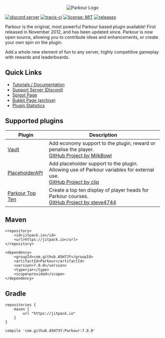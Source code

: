 <p align="center"><img src="https://i.imgur.com/mBUvVNO.png" alt="Parkour Logo"></p>

[![discord server](https://img.shields.io/discord/328154925949517824.svg)](https://discord.gg/h9d2fSd)
[![travis-ci](https://travis-ci.org/A5H73Y/Parkour.svg?branch=master)](https://travis-ci.org/A5H73Y/Parkour/branches)
[![license: MIT](https://img.shields.io/badge/license-MIT-lightgrey.svg)](https://tldrlegal.com/license/mit-license)
[![releases](https://img.shields.io/github/v/release/A5H73Y/Parkour.svg?label=github%20release)](https://github.com/A5H73Y/Parkour/releases/latest)

Parkour is the original, most powerful Parkour based plugin available! 
First released in November 2012, and has been updated since. Parkour is now open source, allowing you to contribute ideas and enhancements, or create your own spin on the plugin.<p />
Add a whole new element of fun to any server, highly competitive gameplay with rewards and leaderboards.<p />

## Quick Links
- [Tutorials / Documentation](https://a5h73y.github.io/Parkour/)
- [Support Server (Discord)](https://discord.gg/Gc8RGYr)
- [Spigot Page](https://www.spigotmc.org/resources/parkour.23685/)
- [Bukkit Page (archive)](https://dev.bukkit.org/projects/parkour/)
- [Plugin Statistics](https://bstats.org/plugin/bukkit/Parkour)

## Supported plugins
| Plugin        | Description  |
| ------------- | ------------- |
| [Vault](https://dev.bukkit.org/projects/vault) | Add economy support to the plugin, reward or penalise the player. <br>[GitHub Project by MilkBowl](https://github.com/MilkBowl/Vault) |
| [PlaceholderAPI](https://www.spigotmc.org/resources/placeholderapi.6245/) | Add placeholder support to the plugin. Allowing use of Parkour variables for external use. <br>[GitHub Project by clip](https://github.com/PlaceholderAPI/PlaceholderAPI) |
| [Parkour Top Ten](https://www.spigotmc.org/resources/parkour-top-ten.46268/) | Create a top ten display of player heads for Parkour courses​. <br>[GitHub Project by steve4744](https://github.com/steve4744/ParkourTopTen) |

## Maven
```
<repository>
    <id>jitpack.io</id>
    <url>https://jitpack.io</url>
</repository>
```

```
<dependency>
    <groupId>com.github.A5H73Y</groupId>
    <artifactId>Parkour</artifactId>
    <version>7.0.0</version>
    <type>jar</type>
    <scope>provided</scope>
</dependency>
```

## Gradle
```
repositories { 
    maven { 
        url "https://jitpack.io"
    } 
}
```

```
compile 'com.github.A5H73Y:Parkour:7.0.0'
```
